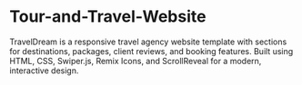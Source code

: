 # Tour-and-Travel-Website
TravelDream is a responsive travel agency website template with sections for destinations, packages, client reviews, and booking features. Built using HTML, CSS, Swiper.js, Remix Icons, and ScrollReveal for a modern, interactive design.
